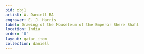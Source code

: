 ```yaml
---
pid: obj1
artist: W. Daniell RA
engraver: E. J. Harris
label: Drawing of the Mouseleum of the Emperor Shere Shahl
location: India
order: '0'
layout: qatar_item
collection: daniell
---
```

